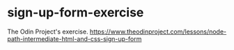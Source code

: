 # sign-up-form-exercise
The Odin Project's exercise.
https://www.theodinproject.com/lessons/node-path-intermediate-html-and-css-sign-up-form
